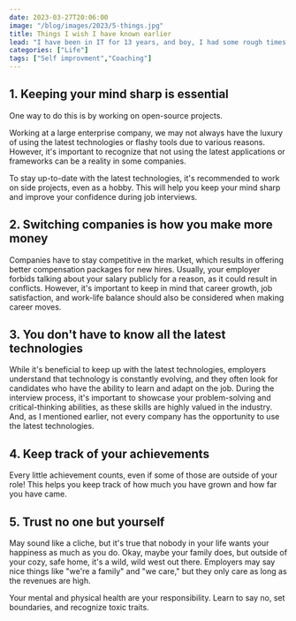 ```yaml
---
date: 2023-03-27T20:06:00
image: "/blog/images/2023/5-things.jpg"
title: Things I wish I have known earlier
lead: "I have been in IT for 13 years, and boy, I had some rough times in the beginning. It took me years to overcome several of my frustrations and better understand this industry. If I could say a few things to my younger self, these would be on my list."
categories: ["Life"]
tags: ["Self improvment","Coaching"]
---
```


## 1. Keeping your mind sharp is essential
One way to do this is by working on open-source projects.

Working at a large enterprise company, we may not always have the luxury of using the latest technologies or flashy tools due to various reasons. However, it's important to recognize that not using the latest applications or frameworks can be a reality in some companies.

To stay up-to-date with the latest technologies, it's recommended to work on side projects, even as a hobby. This will help you keep your mind sharp and improve your confidence during job interviews.

## 2. Switching companies is how you make more money
Companies have to stay competitive in the market, which results in offering better compensation packages for new hires. Usually, your employer forbids talking about your salary publicly for a reason, as it could result in conflicts. However, it's important to keep in mind that career growth, job satisfaction, and work-life balance should also be considered when making career moves.

## 3. You don't have to know all the latest technologies
While it's beneficial to keep up with the latest technologies, employers understand that technology is constantly evolving, and they often look for candidates who have the ability to learn and adapt on the job. During the interview process, it's important to showcase your problem-solving and critical-thinking abilities, as these skills are highly valued in the industry.  And, as I mentioned earlier, not every company has the opportunity to use the latest technologies.

## 4. Keep track of your achievements
Every little achievement counts, even if some of those are outside of your role! This helps you keep track of how much you have grown and how far you have came.

## 5. Trust no one but yourself
May sound like a cliche, but it's true that nobody in your life wants your happiness as much as you do. Okay, maybe your family does, but outside of your cozy, safe home, it's a wild, wild west out there. Employers may say nice things like "we're a family" and "we care," but they only care as long as the revenues are high.

Your mental and physical health are your responsibility. Learn to say no, set boundaries, and recognize toxic traits.